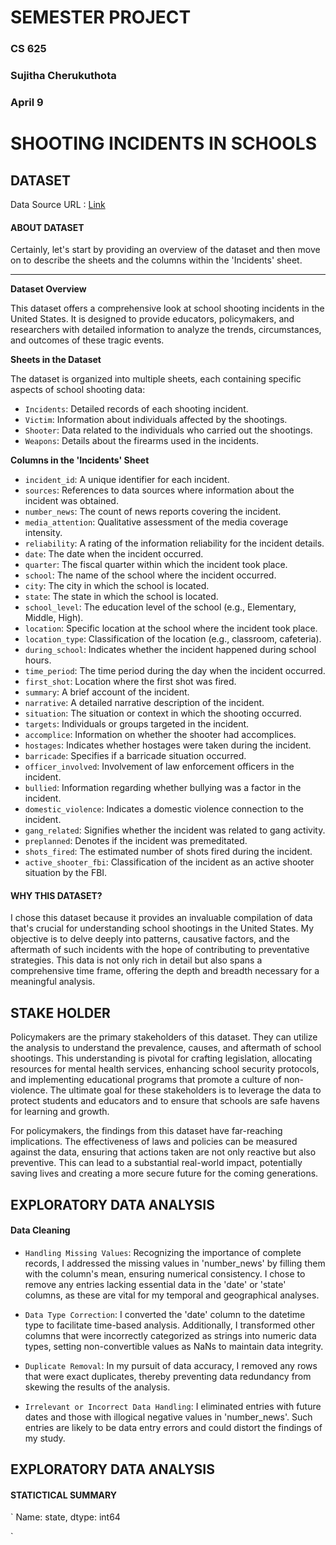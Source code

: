 # SEMESTER PROJECT

### CS 625

### Sujitha Cherukuthota

### April 9

# SHOOTING INCIDENTS IN SCHOOLS 

## DATASET

Data Source URL : [Link](https://www.chds.us/sssc/data-map/)

#### ABOUT DATASET 

Certainly, let's start by providing an overview of the dataset and then move on to describe the sheets and the columns within the 'Incidents' sheet.

---

**Dataset Overview**

This dataset offers a comprehensive look at school shooting incidents in the United States. It is designed to provide educators, policymakers, and researchers with detailed information to analyze the trends, circumstances, and outcomes of these tragic events.

**Sheets in the Dataset**

The dataset is organized into multiple sheets, each containing specific aspects of school shooting data:
- `Incidents`: Detailed records of each shooting incident.
- `Victim`: Information about individuals affected by the shootings.
- `Shooter`: Data related to the individuals who carried out the shootings.
- `Weapons`: Details about the firearms used in the incidents.

**Columns in the 'Incidents' Sheet**

- `incident_id`: A unique identifier for each incident.
- `sources`: References to data sources where information about the incident was obtained.
- `number_news`: The count of news reports covering the incident.
- `media_attention`: Qualitative assessment of the media coverage intensity.
- `reliability`: A rating of the information reliability for the incident details.
- `date`: The date when the incident occurred.
- `quarter`: The fiscal quarter within which the incident took place.
- `school`: The name of the school where the incident occurred.
- `city`: The city in which the school is located.
- `state`: The state in which the school is located.
- `school_level`: The education level of the school (e.g., Elementary, Middle, High).
- `location`: Specific location at the school where the incident took place.
- `location_type`: Classification of the location (e.g., classroom, cafeteria).
- `during_school`: Indicates whether the incident happened during school hours.
- `time_period`: The time period during the day when the incident occurred.
- `first_shot`: Location where the first shot was fired.
- `summary`: A brief account of the incident.
- `narrative`: A detailed narrative description of the incident.
- `situation`: The situation or context in which the shooting occurred.
- `targets`: Individuals or groups targeted in the incident.
- `accomplice`: Information on whether the shooter had accomplices.
- `hostages`: Indicates whether hostages were taken during the incident.
- `barricade`: Specifies if a barricade situation occurred.
- `officer_involved`: Involvement of law enforcement officers in the incident.
- `bullied`: Information regarding whether bullying was a factor in the incident.
- `domestic_violence`: Indicates a domestic violence connection to the incident.
- `gang_related`: Signifies whether the incident was related to gang activity.
- `preplanned`: Denotes if the incident was premeditated.
- `shots_fired`: The estimated number of shots fired during the incident.
- `active_shooter_fbi`: Classification of the incident as an active shooter situation by the FBI.

#### WHY THIS DATASET?

I chose this dataset because it provides an invaluable compilation of data that's crucial for understanding school shootings in the United States. My objective is to delve deeply into patterns, causative factors, and the aftermath of such incidents with the hope of contributing to preventative strategies. This data is not only rich in detail but also spans a comprehensive time frame, offering the depth and breadth necessary for a meaningful analysis.

## STAKE HOLDER

Policymakers are the primary stakeholders of this dataset. They can utilize the analysis to understand the prevalence, causes, and aftermath of school shootings. This understanding is pivotal for crafting legislation, allocating resources for mental health services, enhancing school security protocols, and implementing educational programs that promote a culture of non-violence. The ultimate goal for these stakeholders is to leverage the data to protect students and educators and to ensure that schools are safe havens for learning and growth.

For policymakers, the findings from this dataset have far-reaching implications. The effectiveness of laws and policies can be measured against the data, ensuring that actions taken are not only reactive but also preventive. This can lead to a substantial real-world impact, potentially saving lives and creating a more secure future for the coming generations.


## EXPLORATORY DATA ANALYSIS

#### Data Cleaning

- `Handling Missing Values`:  Recognizing the importance of complete records, I addressed the missing values in 'number_news' by filling them with the column's mean, ensuring numerical consistency. I chose to remove any entries lacking essential data in the 'date' or 'state' columns, as these are vital for my temporal and geographical analyses.
  
- `Data Type Correction`: I converted the 'date' column to the datetime type to facilitate time-based analysis. Additionally, I transformed other columns that were incorrectly categorized as strings into numeric data types, setting non-convertible values as NaNs to maintain data integrity.


- `Duplicate Removal`: In my pursuit of data accuracy, I removed any rows that were exact duplicates, thereby preventing data redundancy from skewing the results of the analysis.

- `Irrelevant or Incorrect Data Handling`: I eliminated entries with future dates and those with illogical negative values in 'number_news'. Such entries are likely to be data entry errors and could distort the findings of my study.

## EXPLORATORY DATA ANALYSIS

#### STATICTICAL SUMMARY

`
Name: state, dtype: int64

`
